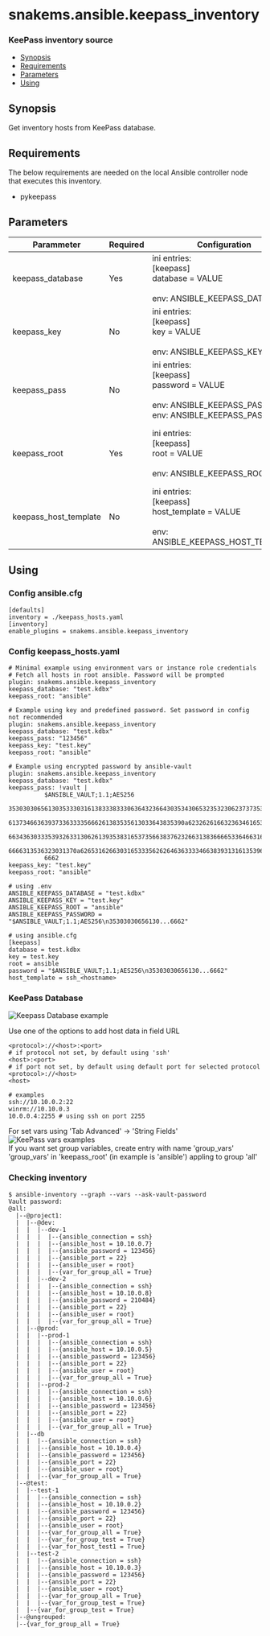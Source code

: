 # snakems.ansible.keepass_inventory
### KeePass inventory source
- [Synopsis](#synopsis)
- [Requirements](#requirements)
- [Parameters](#parameters)
- [Using](#using)

## Synopsis
Get inventory hosts from KeePass database.

## Requirements  
The below requirements are needed on the local Ansible controller node that executes this inventory.
- pykeepass

## Parameters
Parammeter | Required | Configuration | Description
--|--|--|--
keepass_database|Yes|ini entries:<br />[keepass]<br />database = VALUE<br /><br />env: ANSIBLE_KEEPASS_DATABASE|Path to KeePass database 
keepass_key|No|ini entries:<br />[keepass]<br />key = VALUE<br /><br />env: ANSIBLE_KEEPASS_KEY|Path to key-file.
keepass_pass|No|ini entries:<br />[keepass]<br />password = VALUE<br /><br />env: ANSIBLE_KEEPASS_PASSWORD<br />env: ANSIBLE_KEEPASS_PASS|Pasword for KeePass database. If not set, it will be prompted 
keepass_root|Yes|ini entries:<br />[keepass]<br />root = VALUE<br /><br />env: ANSIBLE_KEEPASS_ROOT|Directory in KeePass Database from which to take hosts
keepass_host_template|No|ini entries:<br />[keepass]<br />host_template = VALUE<br /><br />env: ANSIBLE_KEEPASS_HOST_TEMPLATE|Hostname title template. Must contain \<hostname\>

## Using
### Config ansible.cfg
```
[defaults]
inventory = ./keepass_hosts.yaml
[inventory]
enable_plugins = snakems.ansible.keepass_inventory
```
### Config keepass_hosts.yaml
```
# Minimal example using environment vars or instance role credentials
# Fetch all hosts in root ansible. Password will be prompted
plugin: snakems.ansible.keepass_inventory
keepass_database: "test.kdbx"
keepass_root: "ansible"

# Example using key and predefined password. Set password in config not recommended
plugin: snakems.ansible.keepass_inventory
keepass_database: "test.kdbx"
keepass_pass: "123456"
keepass_key: "test.key"
keepass_root: "ansible"

# Example using encrypted password by ansible-vault
plugin: snakems.ansible.keepass_inventory
keepass_database: "test.kdbx"
keepass_pass: !vault |
          $ANSIBLE_VAULT;1.1;AES256
          35303030656130353330316138333833306364323664303534306532353230623737353937623563
          6137346636393733633335666261383535613033643835390a623262616632363461653765646534
          66343630333539326331306261393538316537356638376232663138366665336466316564386132
          6666313536323031370a626531626630316533356262646363333466383931316135396362353430
          6662
keepass_key: "test.key"
keepass_root: "ansible"

# using .env
ANSIBLE_KEEPASS_DATABASE = "test.kdbx"
ANSIBLE_KEEPASS_KEY = "test.key"
ANSIBLE_KEEPASS_ROOT = "ansible"
ANSIBLE_KEEPASS_PASSWORD = "$ANSIBLE_VAULT;1.1;AES256\n35303030656130...6662"

# using ansible.cfg
[keepass]
database = test.kdbx
key = test.key
root = ansible
password = "$ANSIBLE_VAULT;1.1;AES256\n35303030656130...6662"
host_template = ssh_<hostname>
```
### KeePass Database
![Keepass Database example](screenshots/keepass_inventory.gif)

Use one of the options to add host data in field URL
```
<protocol>://<host>:<port>
# if protocol not set, by default using 'ssh'
<host>:<port> 
# if port not set, by default using default port for selected protocol
<protocol>://<host>
<host>

# examples
ssh://10.10.0.2:22
winrm://10.10.0.3
10.0.0.4:2255 # using ssh on port 2255
```
For set vars using 'Tab Advanced' -> 'String Fields'  
![KeePass vars examples](screenshots/keepass_inventroy_vars.png)  
If you want set group variables, create entry with name 'group_vars'  
'group_vars' in 'keepass_root' (in example is 'ansible') appling to group 'all'

### Checking inventory
```
$ ansible-inventory --graph --vars --ask-vault-password
Vault password:
@all:
  |--@project1:
  |  |--@dev:
  |  |  |--dev-1
  |  |  |  |--{ansible_connection = ssh}
  |  |  |  |--{ansible_host = 10.10.0.7}
  |  |  |  |--{ansible_password = 123456}
  |  |  |  |--{ansible_port = 22}
  |  |  |  |--{ansible_user = root}
  |  |  |  |--{var_for_group_all = True}
  |  |  |--dev-2
  |  |  |  |--{ansible_connection = ssh}
  |  |  |  |--{ansible_host = 10.10.0.8}
  |  |  |  |--{ansible_password = 210484}
  |  |  |  |--{ansible_port = 22}
  |  |  |  |--{ansible_user = root}
  |  |  |  |--{var_for_group_all = True}
  |  |--@prod:
  |  |  |--prod-1
  |  |  |  |--{ansible_connection = ssh}
  |  |  |  |--{ansible_host = 10.10.0.5}
  |  |  |  |--{ansible_password = 123456}
  |  |  |  |--{ansible_port = 22}
  |  |  |  |--{ansible_user = root}
  |  |  |  |--{var_for_group_all = True}
  |  |  |--prod-2
  |  |  |  |--{ansible_connection = ssh}
  |  |  |  |--{ansible_host = 10.10.0.6}
  |  |  |  |--{ansible_password = 123456}
  |  |  |  |--{ansible_port = 22}
  |  |  |  |--{ansible_user = root}
  |  |  |  |--{var_for_group_all = True}
  |  |--db
  |  |  |--{ansible_connection = ssh}
  |  |  |--{ansible_host = 10.10.0.4}
  |  |  |--{ansible_password = 123456}
  |  |  |--{ansible_port = 22}
  |  |  |--{ansible_user = root}
  |  |  |--{var_for_group_all = True}
  |--@test:
  |  |--test-1
  |  |  |--{ansible_connection = ssh}
  |  |  |--{ansible_host = 10.10.0.2}
  |  |  |--{ansible_password = 123456}
  |  |  |--{ansible_port = 22}
  |  |  |--{ansible_user = root}
  |  |  |--{var_for_group_all = True}
  |  |  |--{var_for_group_test = True}
  |  |  |--{var_for_host_test1 = True}
  |  |--test-2
  |  |  |--{ansible_connection = ssh}
  |  |  |--{ansible_host = 10.10.0.3}
  |  |  |--{ansible_password = 123456}
  |  |  |--{ansible_port = 22}
  |  |  |--{ansible_user = root}
  |  |  |--{var_for_group_all = True}
  |  |  |--{var_for_group_test = True}
  |  |--{var_for_group_test = True}
  |--@ungrouped:
  |--{var_for_group_all = True}

  ```